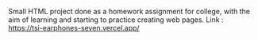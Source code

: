 
Small HTML project done as a homework assignment for college, with the aim of learning and starting to practice creating web pages.
Link : https://tsi-earphones-seven.vercel.app/
